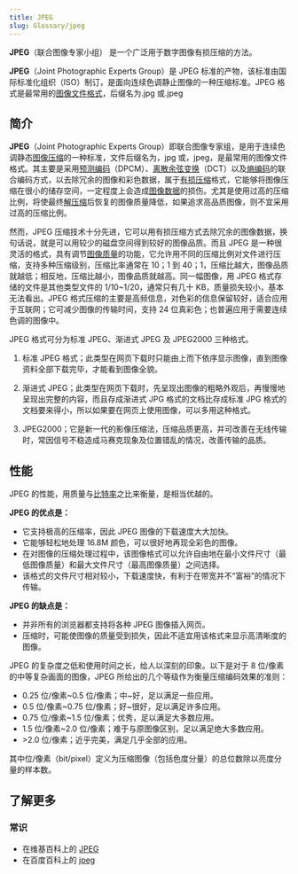 ```yaml
---
title: JPEG
slug: Glossary/jpeg
---
```


**JPEG**（联合图像专家小组） 是一个广泛用于数字图像有损压缩的方法。

**JPEG**（Joint Photographic Experts Group）是 JPEG 标准的产物，该标准由国际标准化组织（ISO）制订，是面向连续色调静止图像的一种压缩标准。JPEG 格式是最常用的[图像文件格式](https://baike.baidu.com/item/%E5%9B%BE%E5%83%8F%E6%96%87%E4%BB%B6%E6%A0%BC%E5%BC%8F/10728158)，后缀名为.jpg 或.jpeg

## 简介

**JPEG**（Joint Photographic Experts Group）即联合图像专家组，是用于连续色调静态[图像压缩](https://baike.baidu.com/item/%E5%9B%BE%E5%83%8F%E5%8E%8B%E7%BC%A9/8325585)的一种标准，文件后缀名为，jpg 或，jpeg，是最常用的图像文件格式。其主要是采用[预测编码](https://baike.baidu.com/item/%E9%A2%84%E6%B5%8B%E7%BC%96%E7%A0%81/5907587)（DPCM）、[离散余弦变换](https://baike.baidu.com/item/%E7%A6%BB%E6%95%A3%E4%BD%99%E5%BC%A6%E5%8F%98%E6%8D%A2/7118270)（DCT）以及[熵编码](https://baike.baidu.com/item/%E7%86%B5%E7%BC%96%E7%A0%81/3303605)的联合编码方式，以去除冗余的图像和彩色数据，属于[有损压缩](https://baike.baidu.com/item/%E6%9C%89%E6%8D%9F%E5%8E%8B%E7%BC%A9/2311513)格式，它能够将图像压缩在很小的储存空间，一定程度上会造成[图像数据](https://baike.baidu.com/item/%E5%9B%BE%E5%83%8F%E6%95%B0%E6%8D%AE/5199370)的损伤。尤其是使用过高的压缩比例，将使最终[解压缩](https://baike.baidu.com/item/%E8%A7%A3%E5%8E%8B%E7%BC%A9/2471723)后恢复的图像质量降低，如果追求高品质图像，则不宜采用过高的压缩比例。<sup></sup>

然而，JPEG 压缩技术十分先进，它可以用有损压缩方式去除冗余的图像数据，换句话说，就是可以用较少的磁盘空间得到较好的图像品质。而且 JPEG 是一种很灵活的格式，具有调节[图像质量](https://baike.baidu.com/item/%E5%9B%BE%E5%83%8F%E8%B4%A8%E9%87%8F/5133364)的功能，它允许用不同的压缩比例对文件进行压缩，支持多种压缩级别，压缩比率通常在 10；1 到 40；1，压缩比越大，图像品质就越低；相反地，压缩比越小，图像品质就越高。同一幅图像，用 JPEG 格式存储的文件是其他类型文件的 1/10\~1/20，通常只有几十 KB，质量损失较小，基本无法看出。JPEG 格式压缩的主要是高频信息，对色彩的信息保留较好，适合应用于互联网；它可减少图像的传输时间，支持 24 位真彩色；也普遍应用于需要连续色调的图像中。

JPEG 格式可分为标准 JPEG、渐进式 JPEG 及 JPEG2000 三种格式。

1. 标准 JPEG 格式；此类型在网页下载时只能由上而下依序显示图像，直到图像资料全部下载完毕，才能看到图像全貌。<sup></sup>

2. 渐进式 JPEG；此类型在网页下载时，先呈现出图像的粗略外观后，再慢慢地呈现出完整的内容，而且存成渐进式 JPG 格式的文档比存成标准 JPG 格式的文档要来得小，所以如果要在网页上使用图像，可以多用这种格式。<sup></sup>

3. JPEG2000；它是新一代的影像压缩法，压缩品质更高，并可改善在无线传输时，常因信号不稳造成马赛克现象及位置错乱的情况，改善传输的品质。

## 性能

JPEG 的性能，用质量与[比特率](https://baike.baidu.com/item/%E6%AF%94%E7%89%B9%E7%8E%87/1022775)之比来衡量，是相当优越的。

**JPEG 的优点是：**

- 它支持极高的压缩率，因此 JPEG 图像的下载速度大大加快。
- 它能够轻松地处理 16.8M 颜色，可以很好地再现全彩色的图像。
- 在对图像的压缩处理过程中，该图像格式可以允许自由地在最小文件尺寸（最低图像质量）和最大文件尺寸（最高图像质量）之间选择。
- 该格式的文件尺寸相对较小，下载速度快，有利于在带宽并不“富裕”的情况下传输。

**JPEG 的缺点是：**

- 并非所有的浏览器都支持将各种 JPEG 图像插入网页。
- 压缩时，可能使图像的质量受到损失，因此不适宜用该格式来显示高清晰度的图像。

JPEG 的复杂度之低和使用时间之长，给人以深刻的印象。以下是对于 8 位/像素的中等复杂画面的图像，JPEG 所给出的几个等级作为衡量压缩编码效果的准则：

- 0.25 位/像素\~0.5 位/像素；中\~好，足以满足一些应用。<sup></sup>
- 0.5 位/像素\~0.75 位/像素；好\~很好，足以满足许多应用。
- 0.75 位/像素\~1.5 位/像素；优秀，足以满足大多数应用。<sup></sup>
- 1.5 位/像素\~2.0 位/像素；难于与原图像区别，足以满足绝大多数应用。<sup></sup>
- \>2.0 位/像素；近乎完美，满足几乎全部的应用。

其中位/像素（bit/pixel）定义为压缩图像（包括色度分量）的总位数除以亮度分量的样本数。

## 了解更多

### 常识

- 在维基百科上的 [JPEG](https://zh.wikipedia.org/wiki/JPEG)
- 在百度百科上的 [jpeg](https://baike.baidu.com/item/JPEG%E6%A0%BC%E5%BC%8F/3462770)
